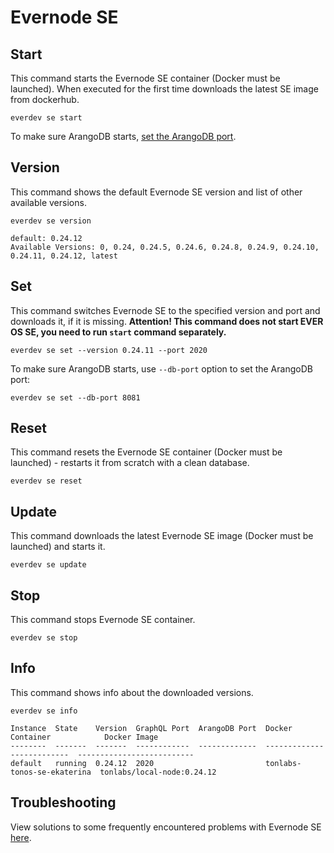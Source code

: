 # Evernode SE

## Start

This command starts the Evernode SE container (Docker must be launched). When executed for the first time downloads the latest SE image from dockerhub.

```shell
everdev se start
```

To make sure ArangoDB starts, [set the ArangoDB port](evernode-platform-startup-edition-se.md#set).

## Version

This command shows the default Evernode SE version and list of other available versions.

```shell
everdev se version

default: 0.24.12
Available Versions: 0, 0.24, 0.24.5, 0.24.6, 0.24.8, 0.24.9, 0.24.10, 0.24.11, 0.24.12, latest
```

## Set

This command switches Evernode SE to the specified version and port and downloads it, if it is missing. **Attention! This command does not start EVER OS SE, you need to run `start` command separately.**

```shell
everdev se set --version 0.24.11 --port 2020
```

To make sure ArangoDB starts, use `--db-port` option to set the ArangoDB port:

```shell
everdev se set --db-port 8081
```

## Reset

This command resets the Evernode SE container (Docker must be launched) - restarts it from scratch with a clean database.

```shell
everdev se reset
```

## Update

This command downloads the latest Evernode SE image (Docker must be launched) and starts it.

```shell
everdev se update
```

## Stop

This command stops Evernode SE container.

```shell
everdev se stop
```

## Info

This command shows info about the downloaded versions.

```shell
everdev se info

Instance  State    Version  GraphQL Port  ArangoDB Port  Docker Container            Docker Image
--------  -------  -------  ------------  -------------  --------------------------  --------------------------
default   running  0.24.12  2020                         tonlabs-tonos-se-ekaterina  tonlabs/local-node:0.24.12
```

## Troubleshooting

View solutions to some frequently encountered problems with Evernode SE [here](../troubleshooting.md).
